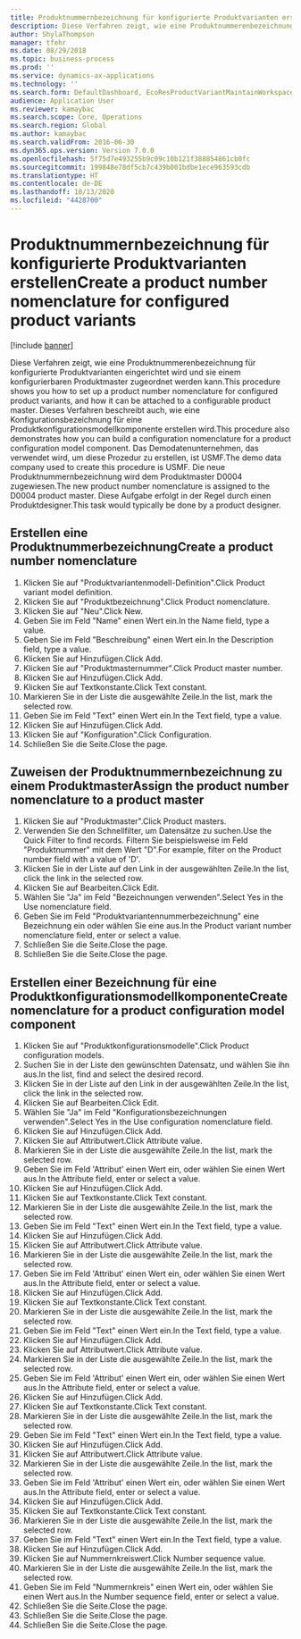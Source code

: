 ```yaml
---
title: Produktnummernbezeichnung für konfigurierte Produktvarianten erstellen
description: Diese Verfahren zeigt, wie eine Produktnummerenbezeichnung für konfigurierte Produktvarianten eingerichtet wird und sie einem konfigurierbaren Produktmaster zugeordnet werden kann.
author: ShylaThompson
manager: tfehr
ms.date: 08/29/2018
ms.topic: business-process
ms.prod: ''
ms.service: dynamics-ax-applications
ms.technology: ''
ms.search.form: DefaultDashboard, EcoResProductVariantMaintainWorkspace, EcoResNomenclature, EcoResProductListPage, EcoResProductDetails, PCProductConfigurationModelListPage, PCProductConfigurationModelDetails
audience: Application User
ms.reviewer: kamaybac
ms.search.scope: Core, Operations
ms.search.region: Global
ms.author: kamaybac
ms.search.validFrom: 2016-06-30
ms.dyn365.ops.version: Version 7.0.0
ms.openlocfilehash: 5f75d7e493255b9c09c10b121f388854861cb0fc
ms.sourcegitcommit: 199848e78df5cb7c439b001bdbe1ece963593cdb
ms.translationtype: HT
ms.contentlocale: de-DE
ms.lasthandoff: 10/13/2020
ms.locfileid: "4428700"
---
```

# <a name="create-a-product-number-nomenclature-for-configured-product-variants"></a><span data-ttu-id="66513-103">Produktnummernbezeichnung für konfigurierte Produktvarianten erstellen</span><span class="sxs-lookup"><span data-stu-id="66513-103">Create a product number nomenclature for configured product variants</span></span>

[!include [banner](../../includes/banner.md)]

<span data-ttu-id="66513-104">Diese Verfahren zeigt, wie eine Produktnummerenbezeichnung für konfigurierte Produktvarianten eingerichtet wird und sie einem konfigurierbaren Produktmaster zugeordnet werden kann.</span><span class="sxs-lookup"><span data-stu-id="66513-104">This procedure shows you how to set up a product number nomenclature for configured product variants, and how it can be attached to a configurable product master.</span></span> <span data-ttu-id="66513-105">Dieses Verfahren beschreibt auch, wie eine Konfigurationsbezeichnung für eine Produktkonfigurationsmodellkomponente erstellen wird.</span><span class="sxs-lookup"><span data-stu-id="66513-105">This procedure also demonstrates how you can build a configuration nomenclature for a product configuration model component.</span></span> <span data-ttu-id="66513-106">Das Demodatenunternehmen, das verwendet wird, um diese Prozedur zu erstellen, ist USMF.</span><span class="sxs-lookup"><span data-stu-id="66513-106">The demo data company used to create this procedure is USMF.</span></span> <span data-ttu-id="66513-107">Die neue Produktnummernbezeichnung wird dem Produktmaster D0004 zugewiesen.</span><span class="sxs-lookup"><span data-stu-id="66513-107">The new product number nomenclature is assigned to the D0004 product master.</span></span> <span data-ttu-id="66513-108">Diese Aufgabe erfolgt in der Regel durch einen Produktdesigner.</span><span class="sxs-lookup"><span data-stu-id="66513-108">This task would typically be done by a product designer.</span></span>


## <a name="create-a-product-number-nomenclature"></a><span data-ttu-id="66513-109">Erstellen eine Produktnummerbezeichnung</span><span class="sxs-lookup"><span data-stu-id="66513-109">Create a product number nomenclature</span></span>
1. <span data-ttu-id="66513-110">Klicken Sie auf "Produktvariantenmodell-Definition".</span><span class="sxs-lookup"><span data-stu-id="66513-110">Click Product variant model definition.</span></span>
2. <span data-ttu-id="66513-111">Klicken Sie auf "Produktbezeichnung".</span><span class="sxs-lookup"><span data-stu-id="66513-111">Click Product nomenclature.</span></span>
3. <span data-ttu-id="66513-112">Klicken Sie auf "Neu".</span><span class="sxs-lookup"><span data-stu-id="66513-112">Click New.</span></span>
4. <span data-ttu-id="66513-113">Geben Sie im Feld "Name" einen Wert ein.</span><span class="sxs-lookup"><span data-stu-id="66513-113">In the Name field, type a value.</span></span>
5. <span data-ttu-id="66513-114">Geben Sie im Feld "Beschreibung" einen Wert ein.</span><span class="sxs-lookup"><span data-stu-id="66513-114">In the Description field, type a value.</span></span>
6. <span data-ttu-id="66513-115">Klicken Sie auf Hinzufügen.</span><span class="sxs-lookup"><span data-stu-id="66513-115">Click Add.</span></span>
7. <span data-ttu-id="66513-116">Klicken Sie auf "Produktmasternummer".</span><span class="sxs-lookup"><span data-stu-id="66513-116">Click Product master number.</span></span>
8. <span data-ttu-id="66513-117">Klicken Sie auf Hinzufügen.</span><span class="sxs-lookup"><span data-stu-id="66513-117">Click Add.</span></span>
9. <span data-ttu-id="66513-118">Klicken Sie auf Textkonstante.</span><span class="sxs-lookup"><span data-stu-id="66513-118">Click Text constant.</span></span>
10. <span data-ttu-id="66513-119">Markieren Sie in der Liste die ausgewählte Zeile.</span><span class="sxs-lookup"><span data-stu-id="66513-119">In the list, mark the selected row.</span></span>
11. <span data-ttu-id="66513-120">Geben Sie im Feld "Text" einen Wert ein.</span><span class="sxs-lookup"><span data-stu-id="66513-120">In the Text field, type a value.</span></span>
12. <span data-ttu-id="66513-121">Klicken Sie auf Hinzufügen.</span><span class="sxs-lookup"><span data-stu-id="66513-121">Click Add.</span></span>
13. <span data-ttu-id="66513-122">Klicken Sie auf "Konfiguration".</span><span class="sxs-lookup"><span data-stu-id="66513-122">Click Configuration.</span></span>
14. <span data-ttu-id="66513-123">Schließen Sie die Seite.</span><span class="sxs-lookup"><span data-stu-id="66513-123">Close the page.</span></span>

## <a name="assign-the-product-number-nomenclature-to-a-product-master"></a><span data-ttu-id="66513-124">Zuweisen der Produktnummernbezeichnung zu einem Produktmaster</span><span class="sxs-lookup"><span data-stu-id="66513-124">Assign the product number nomenclature to a product master</span></span>
1. <span data-ttu-id="66513-125">Klicken Sie auf "Produktmaster".</span><span class="sxs-lookup"><span data-stu-id="66513-125">Click Product masters.</span></span>
2. <span data-ttu-id="66513-126">Verwenden Sie den Schnellfilter, um Datensätze zu suchen.</span><span class="sxs-lookup"><span data-stu-id="66513-126">Use the Quick Filter to find records.</span></span> <span data-ttu-id="66513-127">Filtern Sie beispielsweise im Feld "Produktnummer" mit dem Wert "D".</span><span class="sxs-lookup"><span data-stu-id="66513-127">For example, filter on the Product number field with a value of 'D'.</span></span>
3. <span data-ttu-id="66513-128">Klicken Sie in der Liste auf den Link in der ausgewählten Zeile.</span><span class="sxs-lookup"><span data-stu-id="66513-128">In the list, click the link in the selected row.</span></span>
4. <span data-ttu-id="66513-129">Klicken Sie auf Bearbeiten.</span><span class="sxs-lookup"><span data-stu-id="66513-129">Click Edit.</span></span>
5. <span data-ttu-id="66513-130">Wählen Sie "Ja" im Feld "Bezeichnungen verwenden".</span><span class="sxs-lookup"><span data-stu-id="66513-130">Select Yes in the Use nomenclature field.</span></span>
6. <span data-ttu-id="66513-131">Geben Sie im Feld "Produktvariantennummerbezeichnung" eine Bezeichnung ein oder wählen Sie eine aus.</span><span class="sxs-lookup"><span data-stu-id="66513-131">In the Product variant number nomenclature field, enter or select a value.</span></span>
7. <span data-ttu-id="66513-132">Schließen Sie die Seite.</span><span class="sxs-lookup"><span data-stu-id="66513-132">Close the page.</span></span>
8. <span data-ttu-id="66513-133">Schließen Sie die Seite.</span><span class="sxs-lookup"><span data-stu-id="66513-133">Close the page.</span></span>

## <a name="create-nomenclature-for-a-product-configuration-model-component"></a><span data-ttu-id="66513-134">Erstellen einer Bezeichnung für eine Produktkonfigurationsmodellkomponente</span><span class="sxs-lookup"><span data-stu-id="66513-134">Create nomenclature for a product configuration model component</span></span>
1. <span data-ttu-id="66513-135">Klicken Sie auf "Produktkonfigurationsmodelle".</span><span class="sxs-lookup"><span data-stu-id="66513-135">Click Product configuration models.</span></span>
2. <span data-ttu-id="66513-136">Suchen Sie in der Liste den gewünschten Datensatz, und wählen Sie ihn aus.</span><span class="sxs-lookup"><span data-stu-id="66513-136">In the list, find and select the desired record.</span></span>
3. <span data-ttu-id="66513-137">Klicken Sie in der Liste auf den Link in der ausgewählten Zeile.</span><span class="sxs-lookup"><span data-stu-id="66513-137">In the list, click the link in the selected row.</span></span>
4. <span data-ttu-id="66513-138">Klicken Sie auf Bearbeiten.</span><span class="sxs-lookup"><span data-stu-id="66513-138">Click Edit.</span></span>
5. <span data-ttu-id="66513-139">Wählen Sie "Ja" im Feld "Konfigurationsbezeichnungen verwenden".</span><span class="sxs-lookup"><span data-stu-id="66513-139">Select Yes in the Use configuration nomenclature field.</span></span>
6. <span data-ttu-id="66513-140">Klicken Sie auf Hinzufügen.</span><span class="sxs-lookup"><span data-stu-id="66513-140">Click Add.</span></span>
7. <span data-ttu-id="66513-141">Klicken Sie auf Attributwert.</span><span class="sxs-lookup"><span data-stu-id="66513-141">Click Attribute value.</span></span>
8. <span data-ttu-id="66513-142">Markieren Sie in der Liste die ausgewählte Zeile.</span><span class="sxs-lookup"><span data-stu-id="66513-142">In the list, mark the selected row.</span></span>
9. <span data-ttu-id="66513-143">Geben Sie im Feld 'Attribut' einen Wert ein, oder wählen Sie einen Wert aus.</span><span class="sxs-lookup"><span data-stu-id="66513-143">In the Attribute field, enter or select a value.</span></span>
10. <span data-ttu-id="66513-144">Klicken Sie auf Hinzufügen.</span><span class="sxs-lookup"><span data-stu-id="66513-144">Click Add.</span></span>
11. <span data-ttu-id="66513-145">Klicken Sie auf Textkonstante.</span><span class="sxs-lookup"><span data-stu-id="66513-145">Click Text constant.</span></span>
12. <span data-ttu-id="66513-146">Markieren Sie in der Liste die ausgewählte Zeile.</span><span class="sxs-lookup"><span data-stu-id="66513-146">In the list, mark the selected row.</span></span>
13. <span data-ttu-id="66513-147">Geben Sie im Feld "Text" einen Wert ein.</span><span class="sxs-lookup"><span data-stu-id="66513-147">In the Text field, type a value.</span></span>
14. <span data-ttu-id="66513-148">Klicken Sie auf Hinzufügen.</span><span class="sxs-lookup"><span data-stu-id="66513-148">Click Add.</span></span>
15. <span data-ttu-id="66513-149">Klicken Sie auf Attributwert.</span><span class="sxs-lookup"><span data-stu-id="66513-149">Click Attribute value.</span></span>
16. <span data-ttu-id="66513-150">Markieren Sie in der Liste die ausgewählte Zeile.</span><span class="sxs-lookup"><span data-stu-id="66513-150">In the list, mark the selected row.</span></span>
17. <span data-ttu-id="66513-151">Geben Sie im Feld 'Attribut' einen Wert ein, oder wählen Sie einen Wert aus.</span><span class="sxs-lookup"><span data-stu-id="66513-151">In the Attribute field, enter or select a value.</span></span>
18. <span data-ttu-id="66513-152">Klicken Sie auf Hinzufügen.</span><span class="sxs-lookup"><span data-stu-id="66513-152">Click Add.</span></span>
19. <span data-ttu-id="66513-153">Klicken Sie auf Textkonstante.</span><span class="sxs-lookup"><span data-stu-id="66513-153">Click Text constant.</span></span>
20. <span data-ttu-id="66513-154">Markieren Sie in der Liste die ausgewählte Zeile.</span><span class="sxs-lookup"><span data-stu-id="66513-154">In the list, mark the selected row.</span></span>
21. <span data-ttu-id="66513-155">Geben Sie im Feld "Text" einen Wert ein.</span><span class="sxs-lookup"><span data-stu-id="66513-155">In the Text field, type a value.</span></span>
22. <span data-ttu-id="66513-156">Klicken Sie auf Hinzufügen.</span><span class="sxs-lookup"><span data-stu-id="66513-156">Click Add.</span></span>
23. <span data-ttu-id="66513-157">Klicken Sie auf Attributwert.</span><span class="sxs-lookup"><span data-stu-id="66513-157">Click Attribute value.</span></span>
24. <span data-ttu-id="66513-158">Markieren Sie in der Liste die ausgewählte Zeile.</span><span class="sxs-lookup"><span data-stu-id="66513-158">In the list, mark the selected row.</span></span>
25. <span data-ttu-id="66513-159">Geben Sie im Feld 'Attribut' einen Wert ein, oder wählen Sie einen Wert aus.</span><span class="sxs-lookup"><span data-stu-id="66513-159">In the Attribute field, enter or select a value.</span></span>
26. <span data-ttu-id="66513-160">Klicken Sie auf Hinzufügen.</span><span class="sxs-lookup"><span data-stu-id="66513-160">Click Add.</span></span>
27. <span data-ttu-id="66513-161">Klicken Sie auf Textkonstante.</span><span class="sxs-lookup"><span data-stu-id="66513-161">Click Text constant.</span></span>
28. <span data-ttu-id="66513-162">Markieren Sie in der Liste die ausgewählte Zeile.</span><span class="sxs-lookup"><span data-stu-id="66513-162">In the list, mark the selected row.</span></span>
29. <span data-ttu-id="66513-163">Geben Sie im Feld "Text" einen Wert ein.</span><span class="sxs-lookup"><span data-stu-id="66513-163">In the Text field, type a value.</span></span>
30. <span data-ttu-id="66513-164">Klicken Sie auf Hinzufügen.</span><span class="sxs-lookup"><span data-stu-id="66513-164">Click Add.</span></span>
31. <span data-ttu-id="66513-165">Klicken Sie auf Attributwert.</span><span class="sxs-lookup"><span data-stu-id="66513-165">Click Attribute value.</span></span>
32. <span data-ttu-id="66513-166">Markieren Sie in der Liste die ausgewählte Zeile.</span><span class="sxs-lookup"><span data-stu-id="66513-166">In the list, mark the selected row.</span></span>
33. <span data-ttu-id="66513-167">Geben Sie im Feld 'Attribut' einen Wert ein, oder wählen Sie einen Wert aus.</span><span class="sxs-lookup"><span data-stu-id="66513-167">In the Attribute field, enter or select a value.</span></span>
34. <span data-ttu-id="66513-168">Klicken Sie auf Hinzufügen.</span><span class="sxs-lookup"><span data-stu-id="66513-168">Click Add.</span></span>
35. <span data-ttu-id="66513-169">Klicken Sie auf Textkonstante.</span><span class="sxs-lookup"><span data-stu-id="66513-169">Click Text constant.</span></span>
36. <span data-ttu-id="66513-170">Markieren Sie in der Liste die ausgewählte Zeile.</span><span class="sxs-lookup"><span data-stu-id="66513-170">In the list, mark the selected row.</span></span>
37. <span data-ttu-id="66513-171">Geben Sie im Feld "Text" einen Wert ein.</span><span class="sxs-lookup"><span data-stu-id="66513-171">In the Text field, type a value.</span></span>
38. <span data-ttu-id="66513-172">Klicken Sie auf Hinzufügen.</span><span class="sxs-lookup"><span data-stu-id="66513-172">Click Add.</span></span>
39. <span data-ttu-id="66513-173">Klicken Sie auf Nummernkreiswert.</span><span class="sxs-lookup"><span data-stu-id="66513-173">Click Number sequence value.</span></span>
40. <span data-ttu-id="66513-174">Markieren Sie in der Liste die ausgewählte Zeile.</span><span class="sxs-lookup"><span data-stu-id="66513-174">In the list, mark the selected row.</span></span>
41. <span data-ttu-id="66513-175">Geben Sie im Feld "Nummernkreis" einen Wert ein, oder wählen Sie einen Wert aus.</span><span class="sxs-lookup"><span data-stu-id="66513-175">In the Number sequence field, enter or select a value.</span></span>
42. <span data-ttu-id="66513-176">Schließen Sie die Seite.</span><span class="sxs-lookup"><span data-stu-id="66513-176">Close the page.</span></span>
43. <span data-ttu-id="66513-177">Schließen Sie die Seite.</span><span class="sxs-lookup"><span data-stu-id="66513-177">Close the page.</span></span>
44. <span data-ttu-id="66513-178">Schließen Sie die Seite.</span><span class="sxs-lookup"><span data-stu-id="66513-178">Close the page.</span></span>


